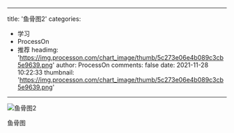 
---
title: '鱼骨图2'
categories: 
 - 学习
 - ProcessOn
 - 推荐
headimg: 'https://img.processon.com/chart_image/thumb/5c273e06e4b089c3cb5e9639.png'
author: ProcessOn
comments: false
date: 2021-11-28 10:22:33
thumbnail: 'https://img.processon.com/chart_image/thumb/5c273e06e4b089c3cb5e9639.png'
---

<div>   
<img class="thumb" alt="鱼骨图2" src="https://img.processon.com/chart_image/thumb/5c273e06e4b089c3cb5e9639.png" referrerpolicy="no-referrer">
<p>鱼骨图</p>  
</div>
            